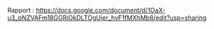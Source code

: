 Rapport : https://docs.google.com/document/d/1OaX-u3_pNZVAFm18GGRiOkDLTOgUier_hvF1fMXhMb8/edit?usp=sharing
